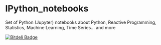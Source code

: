# IPython_notebooks
Set of Python (Jupyter) notebooks about Python, Reactive Programming, Statistics, Machine Learning, Time Series... and more


[![Bitdeli Badge](https://d2weczhvl823v0.cloudfront.net/jpcolino/ipython_notebooks/trend.png)](https://bitdeli.com/free "Bitdeli Badge")
